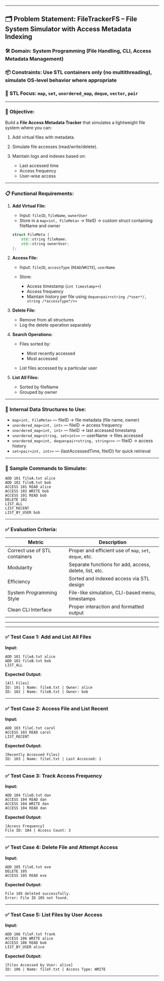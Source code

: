 
---

## 🗂️ **Problem Statement: FileTrackerFS – File System Simulator with Access Metadata Indexing**

### 🛠️ **Domain:** System Programming (File Handling, CLI, Access Metadata Management)

### 📦 **Constraints:** Use **STL containers only** (no multithreading), simulate OS-level behavior where appropriate

### 🧰 **STL Focus:** `map`, `set`, `unordered_map`, `deque`, `vector`, `pair`

---

### 🚀 **Objective:**

Build a **File Access Metadata Tracker** that simulates a lightweight file system where you can:

1. Add virtual files with metadata.
2. Simulate file accesses (read/write/delete).
3. Maintain logs and indexes based on:

   * Last accessed time
   * Access frequency
   * User-wise access

---

### 📋 **Functional Requirements:**

1. **Add Virtual File:**

   * Input: `fileID`, `fileName`, `ownerUser`
   * Store in a `map<int, FileMeta>` → fileID → custom struct containing fileName and owner

   ```cpp
   struct FileMeta {
       std::string fileName;
       std::string ownerUser;
   };
   ```

2. **Access File:**

   * Input: `fileID`, `accessType` (`READ`/`WRITE`), `userName`
   * Store:

     * Access timestamp (`int timestamp++`)
     * Access frequency
     * Maintain history per file using `deque<pair<string /*user*/, string /*accessType*/>>`

3. **Delete File:**

   * Remove from all structures
   * Log the delete operation separately

4. **Search Operations:**

   * Files sorted by:

     * Most recently accessed
     * Most accessed
   * List files accessed by a particular user

5. **List All Files:**

   * Sorted by fileName
   * Grouped by owner

---

### 🧠 **Internal Data Structures to Use:**

* `map<int, FileMeta>` — fileID → file metadata (file name, owner)
* `unordered_map<int, int>` — fileID → access frequency
* `unordered_map<int, int>` — fileID → last accessed timestamp
* `unordered_map<string, set<int>>` — userName → files accessed
* `unordered_map<int, deque<pair<string, string>>>` — fileID → access history
* `set<pair<int, int>>` — {lastAccessedTime, fileID} for quick retrieval

---

### 🎯 **Sample Commands to Simulate:**

```
ADD 101 fileA.txt alice
ADD 102 fileB.txt bob
ACCESS 101 READ alice
ACCESS 102 WRITE bob
ACCESS 101 READ bob
DELETE 102
LIST_ALL
LIST_RECENT
LIST_BY_USER bob
```

---

### ✅ **Evaluation Criteria:**

| Metric                        | Description                                             |
| ----------------------------- | ------------------------------------------------------- |
| Correct use of STL containers | Proper and efficient use of `map`, `set`, `deque`, etc. |
| Modularity                    | Separate functions for add, access, delete, list, etc.  |
| Efficiency                    | Sorted and indexed access via STL design                |
| System Programming Style      | File-like simulation, CLI-based menu, timestamps        |
| Clean CLI Interface           | Proper interaction and formatted output                 |

---

---

### ✅ **Test Case 1: Add and List All Files**

**Input:**

```
ADD 101 fileA.txt alice
ADD 102 fileB.txt bob
LIST_ALL
```

**Expected Output:**

```
[All Files]
ID: 101 | Name: fileA.txt | Owner: alice
ID: 102 | Name: fileB.txt | Owner: bob
```

---

### ✅ **Test Case 2: Access File and List Recent**

**Input:**

```
ADD 103 fileC.txt carol
ACCESS 103 READ carol
LIST_RECENT
```

**Expected Output:**

```
[Recently Accessed Files]
ID: 103 | Name: fileC.txt | Last Accessed: 1
```

---

### ✅ **Test Case 3: Track Access Frequency**

**Input:**

```
ADD 104 fileD.txt dan
ACCESS 104 READ dan
ACCESS 104 WRITE dan
ACCESS 104 READ dan
```

**Expected Output:**

```
[Access Frequency]
File ID: 104 | Access Count: 3
```

---

### ✅ **Test Case 4: Delete File and Attempt Access**

**Input:**

```
ADD 105 fileE.txt eve
DELETE 105
ACCESS 105 READ eve
```

**Expected Output:**

```
File 105 deleted successfully.
Error: File ID 105 not found.
```

---

### ✅ **Test Case 5: List Files by User Access**

**Input:**

```
ADD 106 fileF.txt frank
ACCESS 106 WRITE alice
ACCESS 106 READ bob
LIST_BY_USER alice
```

**Expected Output:**

```
[Files Accessed by User: alice]
ID: 106 | Name: fileF.txt | Access Type: WRITE
```

---


